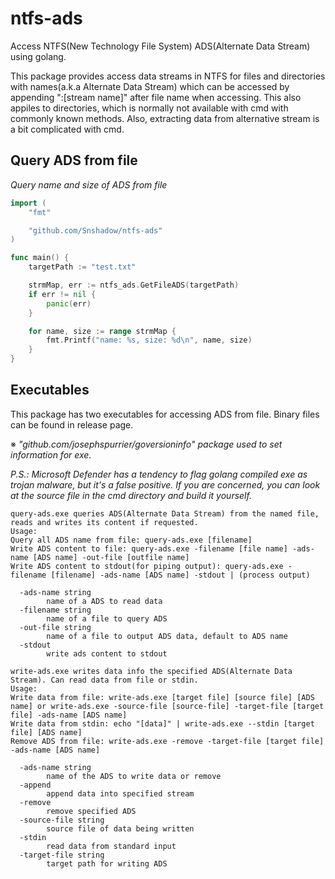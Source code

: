 # ntfs-ads
Access NTFS(New Technology File System) ADS(Alternate Data Stream) using golang.

This package provides access data streams in NTFS for files and directories with names(a.k.a Alternate Data Stream) which can be accessed by appending ":\[stream name\]" after file name when accessing.
This also appiles to directories, which is normally not available with cmd with commonly known methods. Also, extracting data from alternative stream is a bit complicated with cmd.

## Query ADS from file
_Query name and size of ADS from file_
```go
import (
	"fmt"

	"github.com/Snshadow/ntfs-ads"
)

func main() {
	targetPath := "test.txt"

	strmMap, err := ntfs_ads.GetFileADS(targetPath)
	if err != nil {
		panic(err)
	}

	for name, size := range strmMap {
		fmt.Printf("name: %s, size: %d\n", name, size)
	}
}
```

## Executables

This package has two executables for accessing ADS from file. Binary files can be found in release page.

※ _"github.com/josephspurrier/goversioninfo" package used to set information for exe._

_P.S.: Microsoft Defender has a tendency to flag golang compiled exe as trojan malware, but it's a false positive. If you are concerned, you can look at the source file in the cmd directory and build it yourself._

```
query-ads.exe queries ADS(Alternate Data Stream) from the named file, reads and writes its content if requested.
Usage:
Query all ADS name from file: query-ads.exe [filename]
Write ADS content to file: query-ads.exe -filename [file name] -ads-name [ADS name] -out-file [outfile name]      
Write ADS content to stdout(for piping output): query-ads.exe -filename [filename] -ads-name [ADS name] -stdout | (process output)

  -ads-name string
        name of a ADS to read data
  -filename string
        name of a file to query ADS
  -out-file string
        name of a file to output ADS data, default to ADS name
  -stdout
        write ads content to stdout
```

```
write-ads.exe writes data info the specified ADS(Alternate Data Stream). Can read data from file or stdin.
Usage:
Write data from file: write-ads.exe [target file] [source file] [ADS name] or write-ads.exe -source-file [source-file] -target-file [target file] -ads-name [ADS name]
Write data from stdin: echo "[data]" | write-ads.exe --stdin [target file] [ADS name]
Remove ADS from file: write-ads.exe -remove -target-file [target file] -ads-name [ADS name]

  -ads-name string
        name of the ADS to write data or remove
  -append
        append data into specified stream
  -remove
        remove specified ADS
  -source-file string
        source file of data being written
  -stdin
        read data from standard input
  -target-file string
        target path for writing ADS
```
